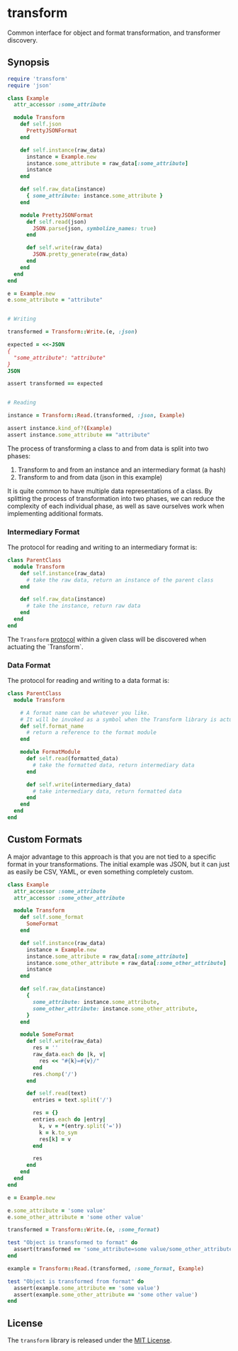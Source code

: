 # transform

Common interface for object and format transformation, and transformer discovery.

## Synopsis

```ruby
require 'transform'
require 'json'

class Example
  attr_accessor :some_attribute

  module Transform
    def self.json
      PrettyJSONFormat
    end

    def self.instance(raw_data)
      instance = Example.new
      instance.some_attribute = raw_data[:some_attribute]
      instance
    end

    def self.raw_data(instance)
      { some_attribute: instance.some_attribute }
    end

    module PrettyJSONFormat
      def self.read(json)
        JSON.parse(json, symbolize_names: true)
      end

      def self.write(raw_data)
        JSON.pretty_generate(raw_data)
      end
    end
  end
end

e = Example.new
e.some_attribute = "attribute"


# Writing

transformed = Transform::Write.(e, :json)

expected = <<-JSON
{
  "some_attribute": "attribute"
}
JSON

assert transformed == expected


# Reading

instance = Transform::Read.(transformed, :json, Example)

assert instance.kind_of?(Example)
assert instance.some_attribute == "attribute"
```

The process of transforming a class to and from data is split into two phases:

1. Transform to and from an instance and an intermediary format (a hash)
2. Transform to and from data (json in this example)

It is quite common to have multiple data representations of a class. By splitting the process of transformation into two phases, we can reduce the complexity of each individual phase, as well as save ourselves work when implementing additional formats.

### Intermediary Format

The protocol for reading and writing to an intermediary format is:

```ruby
class ParentClass
  module Transform
    def self.instance(raw_data)
      # take the raw data, return an instance of the parent class
    end

    def self.raw_data(instance)
      # take the instance, return raw data
    end
  end
end
```

The `Transform` [protocol](https://en.wikipedia.org/wiki/Protocol_(object-oriented_programming)) within a given class will be discovered when actuating the `Transform`.

### Data Format

The protocol for reading and writing to a data format is:

```ruby
class ParentClass
  module Transform

    # A format name can be whatever you like.
    # It will be invoked as a symbol when the Transform library is actuated
    def self.format_name
      # return a reference to the format module
    end

    module FormatModule
      def self.read(formatted_data)
        # take the formatted data, return intermediary data
      end

      def self.write(intermediary_data)
        # take intermediary data, return formatted data
      end
    end
  end
end
```

## Custom Formats

A major advantage to this approach is that you are not tied to a specific format in your transformations. The initial example was JSON, but it can just as easily be CSV, YAML, or even something completely custom.

```ruby
class Example
  attr_accessor :some_attribute
  attr_accessor :some_other_attribute

  module Transform
    def self.some_format
      SomeFormat
    end

    def self.instance(raw_data)
      instance = Example.new
      instance.some_attribute = raw_data[:some_attribute]
      instance.some_other_attribute = raw_data[:some_other_attribute]
      instance
    end

    def self.raw_data(instance)
      {
        some_attribute: instance.some_attribute,
        some_other_attribute: instance.some_other_attribute,
      }
    end

    module SomeFormat
      def self.write(raw_data)
        res = ''
        raw_data.each do |k, v|
          res << "#{k}=#{v}/"
        end
        res.chomp('/')
      end

      def self.read(text)
        entries = text.split('/')

        res = {}
        entries.each do |entry|
          k, v = *(entry.split('='))
          k = k.to_sym
          res[k] = v
        end

        res
      end
    end
  end
end

e = Example.new

e.some_attribute = 'some value'
e.some_other_attribute = 'some other value'

transformed = Transform::Write.(e, :some_format)

test "Object is transformed to format" do
  assert(transformed == 'some_attribute=some value/some_other_attribute=some other value')
end

example = Transform::Read.(transformed, :some_format, Example)

test "Object is transformed from format" do
  assert(example.some_attribute == 'some value')
  assert(example.some_other_attribute == 'some other value')
end
```

## License

The `transform` library is released under the [MIT License](https://github.com/eventide-project/transform/blob/master/MIT-License.txt).

